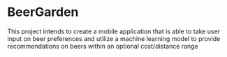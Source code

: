 # BeerGarden
This project intends to create a mobile application that is able to take user input on beer preferences and utilize a machine learning model to provide recommendations on beers within an optional cost/distance range
